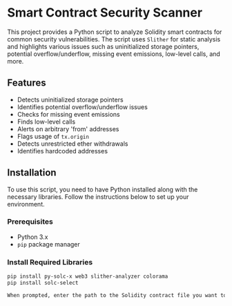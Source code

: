 # Smart Contract Security Scanner

This project provides a Python script to analyze Solidity smart contracts for common security vulnerabilities. The script uses `Slither` for static analysis and highlights various issues such as uninitialized storage pointers, potential overflow/underflow, missing event emissions, low-level calls, and more.

## Features

- Detects uninitialized storage pointers
- Identifies potential overflow/underflow issues
- Checks for missing event emissions
- Finds low-level calls
- Alerts on arbitrary 'from' addresses
- Flags usage of `tx.origin`
- Detects unrestricted ether withdrawals
- Identifies hardcoded addresses

## Installation

To use this script, you need to have Python installed along with the necessary libraries. Follow the instructions below to set up your environment.

### Prerequisites

- Python 3.x
- `pip` package manager

### Install Required Libraries

```bash
pip install py-solc-x web3 slither-analyzer colorama
pip install solc-select

When prompted, enter the path to the Solidity contract file you want to test, e.g., /home/kali/ExenToken.sol
